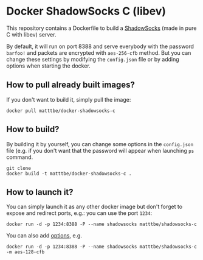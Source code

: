 # Docker ShadowSocks C (libev)

This repository contains a Dockerfile to build a [ShadowSocks](https://github.com/madeye/shadowsocks-libev/#usage) (made in pure C with libev) server.

By default, it will run on port 8388 and serve everybody with the password `barfoo!` and packets are encrypted with `aes-256-cfb` method. But you can change these settings by modifying the `config.json` file or by adding options when starting the docker.

## How to pull already built images?

If you don't want to build it, simply pull the image:

    docker pull matttbe/docker-shadowsocks-c

## How to build?

By building it by yourself, you can change some options in the `config.json` file (e.g. if you don't want that the password will appear when launching `ps` command.

    git clone 
    docker build -t matttbe/docker-shadowsocks-c .


## How to launch it?
You can simply launch it as any other docker image but don't forget to expose and redirect ports, e.g.: you can use the port `1234`:

    docker run -d -p 1234:8388 -P --name shadowsocks matttbe/shadowsocks-c

You can also add [options](https://github.com/madeye/shadowsocks-libev/#usage), e.g.

    docker run -d -p 1234:8388 -P --name shadowsocks matttbe/shadowsocks-c -m aes-128-cfb

